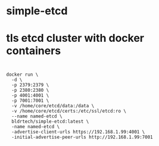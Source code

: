 # simple-etcd
# tls etcd cluster with docker containers
#
```
docker run \
  -d \
  -p 2379:2379 \
  -p 2380:2380 \
  -p 4001:4001 \
  -p 7001:7001 \
  -v /home/core/etcd/data:/data \
  -v /home/core/etcd/certs:/etc/ssl/etcd:ro \
  --name named-etcd \
  bldrtech/simple-etcd:latest \
  -name named-etcd \
  -advertise-client-urls https://192.168.1.99:4001 \
  -initial-advertise-peer-urls http://192.168.1.99:7001
```